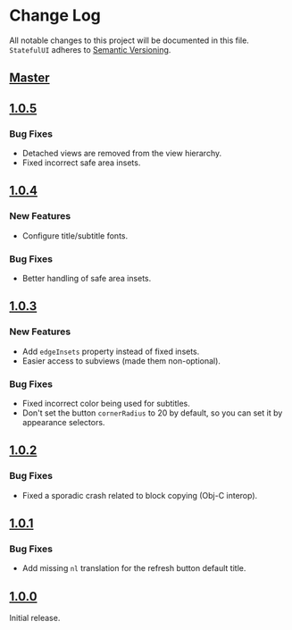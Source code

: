 # Change Log

All notable changes to this project will be documented in this file.
`StatefulUI` adheres to [Semantic Versioning](http://semver.org/).

## [Master](https://github.com/appwise-labs/StatefulUI)

## [1.0.5](https://github.com/appwise-labs/StatefulUI/releases/tag/1.0.5)

### Bug Fixes

* Detached views are removed from the view hierarchy.
* Fixed incorrect safe area insets.

## [1.0.4](https://github.com/appwise-labs/StatefulUI/releases/tag/1.0.4)

### New Features

* Configure title/subtitle fonts.

### Bug Fixes

* Better handling of safe area insets.

## [1.0.3](https://github.com/appwise-labs/StatefulUI/releases/tag/1.0.3)

### New Features

* Add `edgeInsets` property instead of fixed insets.
* Easier access to subviews (made them non-optional).

### Bug Fixes

* Fixed incorrect color being used for subtitles.
* Don't set the button `cornerRadius` to 20 by default, so you can set it by appearance selectors.

## [1.0.2](https://github.com/appwise-labs/StatefulUI/releases/tag/1.0.2)

### Bug Fixes

* Fixed a sporadic crash related to block copying (Obj-C interop).

## [1.0.1](https://github.com/appwise-labs/StatefulUI/releases/tag/1.0.1)

### Bug Fixes

* Add missing `nl` translation for the refresh button default title.

## [1.0.0](https://github.com/appwise-labs/StatefulUI/releases/tag/1.0.0)

Initial release.
